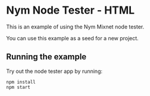 # Nym Node Tester - HTML

This is an example of using the Nym Mixnet node tester.

You can use this example as a seed for a new project.

## Running the example

Try out the node tester app by running:

```
npm install
npm start
```
